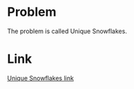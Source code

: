 # Problem
The problem is called Unique Snowflakes.

# Link
<a href="https://dmoj.ca/problem/cco07p2" target="_blank">Unique Snowflakes link</a>